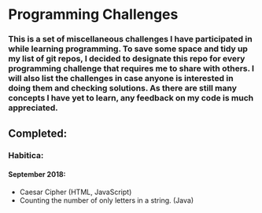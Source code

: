 # Programming Challenges

### This is a set of miscellaneous challenges I have participated in while learning programming. To save some space and tidy up my list of git repos, I decided to designate this repo for every programming challenge that requires me to share with others. I will also list the challenges in case anyone is interested in doing them and checking solutions. As there are still many concepts I have yet to learn, any feedback on my code is much appreciated.

## Completed:

### Habitica:

#### September 2018:

  * Caesar Cipher (HTML, JavaScript)
  * Counting the number of only letters in a string. (Java)

